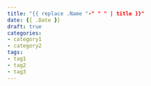 ```yaml
---
title: "{{ replace .Name "-" " " | title }}"
date: {{ .Date }}
draft: true
categories:
- category1
- category2
tags:
- tag1
- tag2
- tag3
---
```


